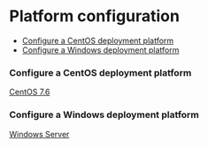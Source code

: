 # Platform configuration

<!-- START doctoc generated TOC please keep comment here to allow auto update -->
<!-- DON'T EDIT THIS SECTION, INSTEAD RE-RUN doctoc TO UPDATE -->

- [Configure a CentOS deployment platform](#configure-a-centos-deployment-platform)
- [Configure a Windows deployment platform](#configure-a-windows-deployment-platform)

<!-- END doctoc generated TOC please keep comment here to allow auto update -->

### Configure a CentOS deployment platform

[CentOS 7.6](centos/)

### Configure a Windows deployment platform

[Windows Server](windows/)
